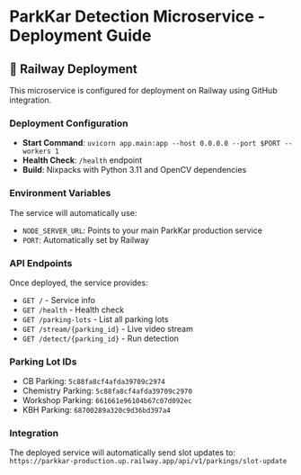 # ParkKar Detection Microservice - Deployment Guide

## 🚀 Railway Deployment

This microservice is configured for deployment on Railway using GitHub integration.

### Deployment Configuration

- **Start Command**: `uvicorn app.main:app --host 0.0.0.0 --port $PORT --workers 1`
- **Health Check**: `/health` endpoint
- **Build**: Nixpacks with Python 3.11 and OpenCV dependencies

### Environment Variables

The service will automatically use:
- `NODE_SERVER_URL`: Points to your main ParkKar production service
- `PORT`: Automatically set by Railway

### API Endpoints

Once deployed, the service provides:

- `GET /` - Service info
- `GET /health` - Health check
- `GET /parking-lots` - List all parking lots
- `GET /stream/{parking_id}` - Live video stream
- `GET /detect/{parking_id}` - Run detection

### Parking Lot IDs

- CB Parking: `5c88fa8cf4afda39709c2974`
- Chemistry Parking: `5c88fa8cf4afda39709c2970` 
- Workshop Parking: `661661e96104b67c07d092ec`
- KBH Parking: `68700289a320c9d36bd397a4`

### Integration

The deployed service will automatically send slot updates to:
`https://parkkar-production.up.railway.app/api/v1/parkings/slot-update`
